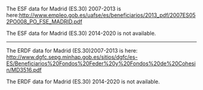 The ESF data for Madrid (ES.30) 2007-2013 is here:http://www.empleo.gob.es/uafse/es/beneficiarios/2013_pdf/2007ES052PO008_PO_FSE_MADRID.pdf

The ESF data for Madrid (ES.30) 2014-2020 is not available.

----

The ERDF data for Madrid (ES.30)2007-2013 is here: http://www.dgfc.sepg.minhap.gob.es/sitios/dgfc/es-ES/Beneficiarios%20Fondos%20Feder%20y%20Fondos%20de%20Cohesin/MD3516.pdf

The ERDF data for Madrid (ES.30) 2014-2020 is not available.
